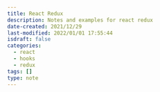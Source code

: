 ```yaml
---
title: React Redux
description: Notes and examples for react redux
date-created: 2021/12/29
last-modified: 2022/01/01 17:55:44
isdraft: false
categories:
  - react
  - hooks
  - redux
tags: []
type: note
---
```




